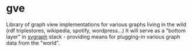 # gve
Library of graph view implementations for various graphs living in the wild (rdf triplestores, wikipedia, spotify, wordpress...)
It will serve as a "bottom layer" in [svgraph](https://github.com/skac112/svgraph) stack - providing means for plugging-in various graph data from the "world".
